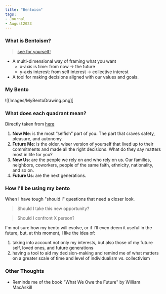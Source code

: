 ```yaml
---
title: "Bentoism"
tags:
- Journal
- August2023
---
```

### What is Bentoism? 
> [see for yourself!](https://bentoism.org/)
- A multi-dimensional way of framing what you want 
	- x-axis is time: from now -> the future
	- y-axis interest: from self interest -> collective interest
- A tool for making decisions aligned with our values and goals. 

### My Bento
![[Images/MyBentoDrawing.png]]
### What does each quadrant mean? 
Directly taken from [here](https://bentoism.org/2-the-bento-method#18)
1. **Now Me**: is the most “selfish” part of you. The part that craves safety, pleasure, and autonomy.
2. **Future Me**: is the older, wiser version of yourself that lived up to their commitments and made all the right decisions. What do they say matters most in life for you?
3. **Now Us**: are the people we rely on and who rely on us. Our families, neighbors, coworkers, people of the same faith, ethnicity, nationality, and so on.
4. **Future Us**: are the next generations.

### How I'll be using my bento
When I have tough "should I" questions that need a closer look.
> Should I take this new opportunity? 

> Should I confront X person? 

I'm not sure how my bento will evolve, or if I'll even deem it useful in the future, but, at this moment, I like the idea of:
1. taking into account not only my interests, but also those of my future self, loved ones, and future generations
2. having a tool to aid my decision-making and remind me of what matters on a greater scale of time and level of individualism vs. collectivism

### Other Thoughts
- Reminds me of the book "What We Owe the Future" by William MacAskill


